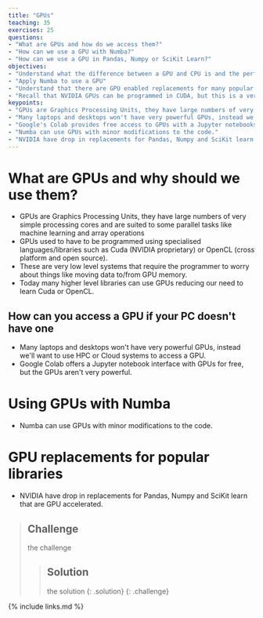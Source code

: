 ```yaml
---
title: "GPUs"
teaching: 35
exercises: 25
questions:
- "What are GPUs and how do we access them?"
- "How can we use a GPU with Numba?"
- "How can we use a GPU in Pandas, Numpy or SciKit Learn?"
objectives:
- "Understand what the difference between a GPU and CPU is and the performance implications"
- "Apply Numba to use a GPU"
- "Understand that there are GPU enabled replacements for many popular Python libraries"
- "Recall that NVIDIA GPUs can be programmed in CUDA, but this is a very low level operation"
keypoints:
- "GPUs are Graphics Processing Units, they have large numbers of very simple processing cores and are suited to some parallel tasks like machine learning and array operations"
- "Many laptops and desktops won't have very powerful GPUs, instead we'll want to use HPC or Cloud systems to access a GPU."
- "Google's Colab provides free access to GPUs with a Jupyter notebooks interface."
- "Numba can use GPUs with minor modifications to the code."
- "NVIDIA have drop in replacements for Pandas, Numpy and SciKit learn that are GPU accelerated."
---
```


# What are GPUs and why should we use them?

- GPUs are Graphics Processing Units, they have large numbers of very simple processing cores and are suited to some parallel tasks like machine learning and array operations
- GPUs used to have to be programmed using specialised languages/libraries such as Cuda (NVIDIA proprietary) or OpenCL (cross platform and open source). 
- These are very low level systems that require the programmer to worry about things like moving data to/from GPU memory. 
- Today many higher level libraries can use GPUs reducing our need to learn Cuda or OpenCL.

## How can you access a GPU if your PC doesn't have one

- Many laptops and desktops won't have very powerful GPUs, instead we'll want to use HPC or Cloud systems to access a GPU.
- Google Colab offers a Jupyter notebook interface with GPUs for free, but the GPUs aren't very powerful.

# Using GPUs with Numba
- Numba can use GPUs with minor modifications to the code.


# GPU replacements for popular libraries
- NVIDIA have drop in replacements for Pandas, Numpy and SciKit learn that are GPU accelerated.


> ## Challenge
> the challenge
>> ## Solution
>> the solution
> {: .solution}
{: .challenge}


{% include links.md %}
